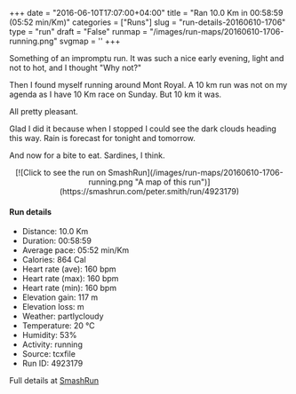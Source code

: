 +++
date = "2016-06-10T17:07:00+04:00"
title = "Ran 10.0 Km in 00:58:59 (05:52 min/Km)"
categories = ["Runs"]
slug = "run-details-20160610-1706"
type = "run"
draft = "False"
runmap = "/images/run-maps/20160610-1706-running.png"
svgmap = '<polyline points="7 43, 13 47, 5 56, 7 57, 8 60, 8 63, 3 69, 7 71, 15 74, 27 73, 35 75, 40 74, 43 75, 47 74, 52 74, 55 75, 69 75, 72 72, 76 67, 77 67, 85 62, 87 58, 87 58, 94 51, 97 44, 100 39, 100 39, 100 39, 98 35, 97 35, 77 25, 74 27, 70 26, 65 27, 58 25, 38 26, 22 31, 13 36, 8 40, 4 38, 0 39, 1 42, 3 44">'
+++

Something of an impromptu run. It was such a nice early evening, light and not to hot, and I thought "Why not?"  

Then I found myself running around Mont Royal. A 10 km run was not on my agenda as I have 10 Km race on Sunday. But 10 km it was. 

All pretty pleasant.  

Glad I did it because when I stopped I could see the dark clouds heading this way. Rain is forecast for tonight and tomorrow. 

And now for a bite to eat. Sardines, I think. 

<!--more-->

<center>
[![Click to see the run on SmashRun](/images/run-maps/20160610-1706-running.png "A map of this run")](https://smashrun.com/peter.smith/run/4923179)
</center>

#### Run details

* Distance: 10.0 Km
* Duration: 00:58:59
* Average pace: 05:52 min/Km
* Calories: 864 Cal
* Heart rate (ave): 160 bpm
* Heart rate (max): 160 bpm
* Heart rate (min): 160 bpm
* Elevation gain: 117 m
* Elevation loss:  m
* Weather: partlycloudy
* Temperature: 20 &deg;C
* Humidity: 53%
* Activity: running
* Source: tcxfile
* Run ID: 4923179

Full details at [SmashRun](https://smashrun.com/peter.smith/run/4923179)